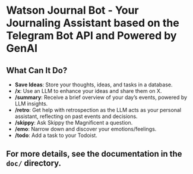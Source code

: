# Watson Journal Bot - Your Journaling Assistant based on the Telegram Bot API and Powered by GenAI

## What Can It Do?

- **Save Ideas**: Store your thoughts, ideas, and tasks in a database.
- **/x**: Use an LLM to enhance your ideas and share them on X.
- **/summary**: Receive a brief overview of your day’s events, powered by LLM insights.
- **/retro**: Get help with retrospection as the LLM acts as your personal assistant, reflecting on past events and decisions.
- **/skippy**: Ask Skippy the Magnificent a question.
- **/emo**: Narrow down and discover your emotions/feelings.
- **/todo**: Add a task to your Todoist.

## For more details, see the documentation in the `doc/` directory.
